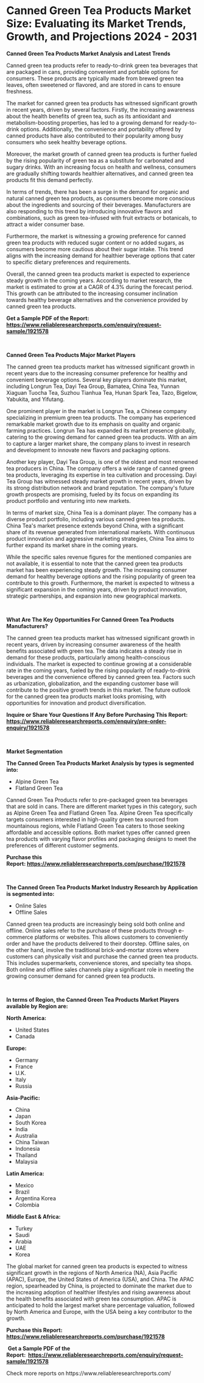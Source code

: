 <p><h1>Canned Green Tea Products Market Size: Evaluating its Market Trends, Growth, and Projections 2024 - 2031</h1></p><p><strong>Canned Green Tea Products Market Analysis and Latest Trends</strong></p>
<p><p>Canned green tea products refer to ready-to-drink green tea beverages that are packaged in cans, providing convenient and portable options for consumers. These products are typically made from brewed green tea leaves, often sweetened or flavored, and are stored in cans to ensure freshness.</p><p>The market for canned green tea products has witnessed significant growth in recent years, driven by several factors. Firstly, the increasing awareness about the health benefits of green tea, such as its antioxidant and metabolism-boosting properties, has led to a growing demand for ready-to-drink options. Additionally, the convenience and portability offered by canned products have also contributed to their popularity among busy consumers who seek healthy beverage options.</p><p>Moreover, the market growth of canned green tea products is further fueled by the rising popularity of green tea as a substitute for carbonated and sugary drinks. With an increasing focus on health and wellness, consumers are gradually shifting towards healthier alternatives, and canned green tea products fit this demand perfectly.</p><p>In terms of trends, there has been a surge in the demand for organic and natural canned green tea products, as consumers become more conscious about the ingredients and sourcing of their beverages. Manufacturers are also responding to this trend by introducing innovative flavors and combinations, such as green tea-infused with fruit extracts or botanicals, to attract a wider consumer base.</p><p>Furthermore, the market is witnessing a growing preference for canned green tea products with reduced sugar content or no added sugars, as consumers become more cautious about their sugar intake. This trend aligns with the increasing demand for healthier beverage options that cater to specific dietary preferences and requirements.</p><p>Overall, the canned green tea products market is expected to experience steady growth in the coming years. According to market research, the market is estimated to grow at a CAGR of 4.3% during the forecast period. This growth can be attributed to the increasing consumer inclination towards healthy beverage alternatives and the convenience provided by canned green tea products.</p></p>
<p><strong>Get a Sample PDF of the Report:&nbsp; <a href="https://www.reliableresearchreports.com/enquiry/request-sample/1921578">https://www.reliableresearchreports.com/enquiry/request-sample/1921578</a></strong></p>
<p>&nbsp;</p>
<p><strong>Canned Green Tea Products Major Market Players</strong></p>
<p><p>The canned green tea products market has witnessed significant growth in recent years due to the increasing consumer preference for healthy and convenient beverage options. Several key players dominate this market, including Longrun Tea, Dayi Tea Group, Bamatea, China Tea, Yunnan Xiaguan Tuocha Tea, Suzhou Tianhua Tea, Hunan Spark Tea, Tazo, Bigelow, Yabukita, and Yifutang.</p><p>One prominent player in the market is Longrun Tea, a Chinese company specializing in premium green tea products. The company has experienced remarkable market growth due to its emphasis on quality and organic farming practices. Longrun Tea has expanded its market presence globally, catering to the growing demand for canned green tea products. With an aim to capture a larger market share, the company plans to invest in research and development to innovate new flavors and packaging options.</p><p>Another key player, Dayi Tea Group, is one of the oldest and most renowned tea producers in China. The company offers a wide range of canned green tea products, leveraging its expertise in tea cultivation and processing. Dayi Tea Group has witnessed steady market growth in recent years, driven by its strong distribution network and brand reputation. The company's future growth prospects are promising, fueled by its focus on expanding its product portfolio and venturing into new markets.</p><p>In terms of market size, China Tea is a dominant player. The company has a diverse product portfolio, including various canned green tea products. China Tea's market presence extends beyond China, with a significant share of its revenue generated from international markets. With continuous product innovation and aggressive marketing strategies, China Tea aims to further expand its market share in the coming years.</p><p>While the specific sales revenue figures for the mentioned companies are not available, it is essential to note that the canned green tea products market has been experiencing steady growth. The increasing consumer demand for healthy beverage options and the rising popularity of green tea contribute to this growth. Furthermore, the market is expected to witness a significant expansion in the coming years, driven by product innovation, strategic partnerships, and expansion into new geographical markets.</p></p>
<p>&nbsp;</p>
<p><strong>What Are The Key Opportunities For Canned Green Tea Products Manufacturers?</strong></p>
<p><p>The canned green tea products market has witnessed significant growth in recent years, driven by increasing consumer awareness of the health benefits associated with green tea. The data indicates a steady rise in demand for these products, particularly among health-conscious individuals. The market is expected to continue growing at a considerable rate in the coming years, fueled by the rising popularity of ready-to-drink beverages and the convenience offered by canned green tea. Factors such as urbanization, globalization, and the expanding customer base will contribute to the positive growth trends in this market. The future outlook for the canned green tea products market looks promising, with opportunities for innovation and product diversification.</p></p>
<p><strong>Inquire or Share Your Questions If Any Before Purchasing This Report: <a href="https://www.reliableresearchreports.com/enquiry/pre-order-enquiry/1921578">https://www.reliableresearchreports.com/enquiry/pre-order-enquiry/1921578</a></strong></p>
<p>&nbsp;</p>
<p><strong>Market Segmentation</strong></p>
<p><strong>The Canned Green Tea Products Market Analysis by types is segmented into:</strong></p>
<p><ul><li>Alpine Green Tea</li><li>Flatland Green Tea</li></ul></p>
<p><p>Canned Green Tea Products refer to pre-packaged green tea beverages that are sold in cans. There are different market types in this category, such as Alpine Green Tea and Flatland Green Tea. Alpine Green Tea specifically targets consumers interested in high-quality green tea sourced from mountainous regions, while Flatland Green Tea caters to those seeking affordable and accessible options. Both market types offer canned green tea products with varying flavor profiles and packaging designs to meet the preferences of different customer segments.</p></p>
<p><strong>Purchase this Report:&nbsp;<a href="https://www.reliableresearchreports.com/purchase/1921578">https://www.reliableresearchreports.com/purchase/1921578</a></strong></p>
<p>&nbsp;</p>
<p><strong>The Canned Green Tea Products Market Industry Research by Application is segmented into:</strong></p>
<p><ul><li>Online Sales</li><li>Offline Sales</li></ul></p>
<p><p>Canned green tea products are increasingly being sold both online and offline. Online sales refer to the purchase of these products through e-commerce platforms or websites. This allows customers to conveniently order and have the products delivered to their doorstep. Offline sales, on the other hand, involve the traditional brick-and-mortar stores where customers can physically visit and purchase the canned green tea products. This includes supermarkets, convenience stores, and specialty tea shops. Both online and offline sales channels play a significant role in meeting the growing consumer demand for canned green tea products.</p></p>
<p>&nbsp;</p>
<p><strong>In terms of Region, the Canned Green Tea Products Market Players available by Region are:</strong></p>
<p>
    <p> <strong> North America: </strong>
        <ul>
            <li>United States</li>
            <li>Canada</li>
        </ul>
        </p> 
    <p> <strong> Europe: </strong>
        <ul>
            <li>Germany</li>
            <li>France</li>
            <li>U.K.</li>
            <li>Italy</li>
            <li>Russia</li>
        </ul>
        </p> 
    <p> <strong> Asia-Pacific: </strong>
        <ul>
            <li>China</li>
            <li>Japan</li>
            <li>South Korea</li>
            <li>India</li>
            <li>Australia</li>
            <li>China Taiwan</li>
            <li>Indonesia</li>
            <li>Thailand</li>
            <li>Malaysia</li>
        </ul>
        </p> 
    <p> <strong> Latin America: </strong>
        <ul>
            <li>Mexico</li>
            <li>Brazil</li>
            <li>Argentina Korea</li>
            <li>Colombia</li>
        </ul>
        </p> 
    <p> <strong> Middle East & Africa: </strong>
        <ul>
            <li>Turkey</li>
            <li>Saudi</li>
            <li>Arabia</li>
            <li>UAE</li>
            <li>Korea</li>
        </ul>
    </p>
    </p>
<p><p>The global market for canned green tea products is expected to witness significant growth in the regions of North America (NA), Asia Pacific (APAC), Europe, the United States of America (USA), and China. The APAC region, spearheaded by China, is projected to dominate the market due to the increasing adoption of healthier lifestyles and rising awareness about the health benefits associated with green tea consumption. APAC is anticipated to hold the largest market share percentage valuation, followed by North America and Europe, with the USA being a key contributor to the growth.</p></p>
<p><strong>Purchase this Report: <a href="https://www.reliableresearchreports.com/purchase/1921578">https://www.reliableresearchreports.com/purchase/1921578</a></strong></p>
<p>&nbsp;<strong>Get a Sample PDF of the Report:&nbsp;&nbsp;<a href="https://www.reliableresearchreports.com/enquiry/request-sample/1921578">https://www.reliableresearchreports.com/enquiry/request-sample/1921578</a></strong></p>
<p><strong></strong></p>
<p>Check more reports on https://www.reliableresearchreports.com/</p>